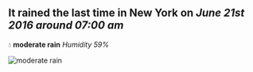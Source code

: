 ## It rained the last time in New York on *June 21st 2016 around 07:00 am*
💧  **moderate rain** *Humidity 59%*

![moderate rain](http://openweathermap.org/img/w/10d.png)
